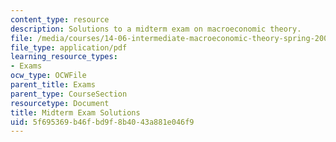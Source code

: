 ```yaml
---
content_type: resource
description: Solutions to a midterm exam on macroeconomic theory.
file: /media/courses/14-06-intermediate-macroeconomic-theory-spring-2003/5f695369b46fbd9f8b4043a881e046f9_midterm_solutions.pdf
file_type: application/pdf
learning_resource_types:
- Exams
ocw_type: OCWFile
parent_title: Exams
parent_type: CourseSection
resourcetype: Document
title: Midterm Exam Solutions
uid: 5f695369-b46f-bd9f-8b40-43a881e046f9
---
```

